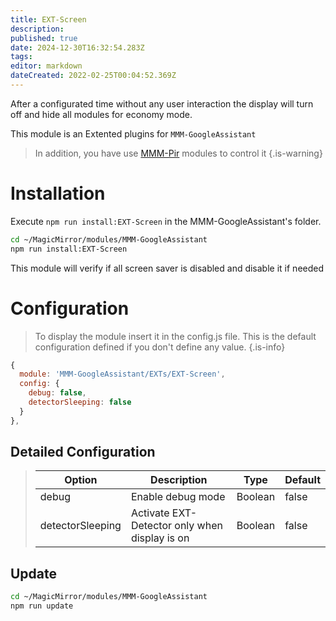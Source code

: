 ```yaml
---
title: EXT-Screen
description: 
published: true
date: 2024-12-30T16:32:54.283Z
tags: 
editor: markdown
dateCreated: 2022-02-25T00:04:52.369Z
---
```


After a configurated time without any user interaction the display will turn off and hide all modules for economy mode.

This module is an Extented plugins for `MMM-GoogleAssistant`

> In addition, you have use [MMM-Pir](https://github.com/bugsounet/MMM-Pir) modules to control it
{.is-warning}


# Installation

Execute `npm run install:EXT-Screen` in the MMM-GoogleAssistant's folder.
```sh
cd ~/MagicMirror/modules/MMM-GoogleAssistant
npm run install:EXT-Screen
```

This module will verify if all screen saver is disabled and disable it if needed

# Configuration
> To display the module insert it in the config.js file.
>  This is the default configuration defined if you don't define any value.
{.is-info}

```js
{
  module: 'MMM-GoogleAssistant/EXTs/EXT-Screen',
  config: {
    debug: false,
    detectorSleeping: false
  }
},
```

## Detailed Configuration

> | Option  | Description | Type | Default |
> | ------- | --- | --- | --- |
> | debug | Enable debug mode | Boolean | false |
> | detectorSleeping | Activate EXT-Detector only when display is on | Boolean | false |

## Update
```sh
cd ~/MagicMirror/modules/MMM-GoogleAssistant
npm run update
```
